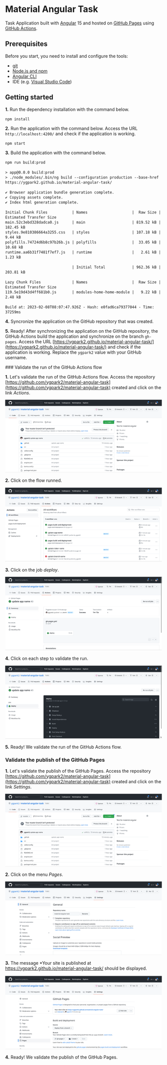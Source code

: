 # Material Angular Task


Task Application built with [Angular](https://angular.io/) 15 and hosted on [GitHub Pages](https://pages.github.com/) using [GitHub Actions](https://github.com/actions).

## Prerequisites

Before you start, you need to install and configure the tools:

* [git](https://git-scm.com/)
* [Node.js and npm](https://nodejs.org/)
* [Angular CLI](https://angular.io/cli)
* IDE (e.g. [Visual Studio Code](https://code.visualstudio.com/))



## Getting started


**1.** Run the dependency installation with the command below.

```shell
npm install
```

**2.** Run the application with the command below. Access the URL `http://localhost:4200/` and check if the application is working.

```shell
npm start
```

**3.** Build the application with the command below.

```shell
npm run build:prod

> app@0.0.0 build:prod
> ./node_modules/.bin/ng build --configuration production --base-href https://ygpark2.github.io/material-angular-task/

✔ Browser application bundle generation complete.
✔ Copying assets complete.
✔ Index html generation complete.

Initial Chunk Files           | Names                    |  Raw Size | Estimated Transfer Size
main.52c3ebd328dadca0.js      | main                     | 819.52 kB |               182.45 kB
styles.9e810386664a3255.css   | styles                   | 107.18 kB |                 9.44 kB
polyfills.74724d6b8c97b26b.js | polyfills                |  33.05 kB |                10.68 kB
runtime.aa6b31f7481f7ef7.js   | runtime                  |   2.61 kB |                 1.23 kB

                              | Initial Total            | 962.36 kB |               203.81 kB

Lazy Chunk Files              | Names                    |  Raw Size | Estimated Transfer Size
119.5e19d43d4ff681b0.js       | modules-home-home-module |   9.22 kB |                 2.48 kB

Build at: 2023-02-08T08:07:47.926Z - Hash: e0fad6ca79377044 - Time: 37259ms
```

**4.** Syncronize the application on the GitHub repository that was created.


**5.** Ready! After synchronizing the application on the GitHub repository, the GitHub Actions build the application and synchronize on the branch `gh-pages`. Access the URL [https://ygpark2.github.io/material-angular-task/](https://ygpark2.github.io/material-angular-task/) and check if the application is working. Replace the `ygpark2` value with your GitHub username.


​### Validate the run of the GitHub Actions flow

**1.** Let's validate the run of the GitHub Actions flow. Access the repository [https://github.com/ygpark2/material-angular-task](https://github.com/ygpark2/material-angular-task) created and click on the link *Actions*.

![GitHub Actions - Repository](./images/main-page.png)

**2.** Click on the flow runned.

![GitHub Actions - Workflows](./images/actions.png)

**3.** Click on the job *deploy*.

![GitHub Actions - Jobs](./images/actions-deploy.png)

**4.** Click on each step to validate the run.

![GitHub Actions - Steps](./images/actions-deploy-details.png)

**5.** Ready! We validate the run of the GitHub Actions flow.


### Validate the publish of the GitHub Pages

**1.** Let's validate the publish of the GitHub Pages. Access the repository [https://github.com/ygpark2/material-angular-task](https://github.com/ygpark2/material-angular-task) created and click on the link *Settings*.

![GitHub Pages - Repository](./images/main-page.png)

**2.** Click on the menu *Pages*.

![GitHub Pages - Settings](./images/settings.png)

**3.** The message *Your site is published at https://ygpark2.github.io/material-angular-task/ should be displayed.

![GitHub Pages - Pages](./images/github-pages.png)

**4.** Ready! We validate the publish of the GitHub Pages.
